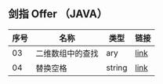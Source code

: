 ## 剑指 Offer （JAVA）

| 序号 | 名称 | 类型 | 链接 |
|---|---|---|---|
|03|二维数组中的查找|ary|[link](/Sword_Points_Offer/No03)|
|04|替换空格|string|[link](/Sword_Points_Offer/No04)|